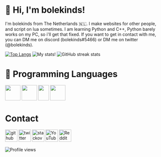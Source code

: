 # 👋 Hi, I'm bolekinds!

I'm bolekinds from The Netherlands 🇳🇱. I make websites for other people, and script on lua sometimes. I am learning Python and C++, Python barely works on my PC, so i'll get that fixed. If you want to get in contact with me, you can DM me on discord (bolekinds#5466) or DM me on twitter (@bolekinds).

[![Top Langs](https://github-readme-stats.vercel.app/api/top-langs/?username=bolekinds)](https://github.com/anuraghazra/github-readme-stats)
![My stats!](https://github-readme-stats.vercel.app/api?username=bolekinds&count_private=true&show_icons=true)
![GitHub streak stats](https://github-readme-streak-stats.herokuapp.com/?user=bolekinds)

# 👾 Programming Languages
<img src="https://upload.wikimedia.org/wikipedia/commons/3/3b/Javascript_Logo.png" width="50" height="50"></img>
<img src="https://upload.wikimedia.org/wikipedia/commons/thumb/6/61/HTML5_logo_and_wordmark.svg/1200px-HTML5_logo_and_wordmark.svg.png" width="50" height="50"></img>
<img src="https://upload.wikimedia.org/wikipedia/commons/thumb/d/d5/CSS3_logo_and_wordmark.svg/1200px-CSS3_logo_and_wordmark.svg.png" width="35" height="50"></img>
<img src="https://upload.wikimedia.org/wikipedia/commons/thumb/c/cf/Lua-Logo.svg/1200px-Lua-Logo.svg.png" width="50" height="50"></img>

# Contact

[<img src='https://cdn.jsdelivr.net/npm/simple-icons@3.0.1/icons/github.svg' alt='github' height='40'>](https://github.com/bolekinds)  [<img src='https://cdn.jsdelivr.net/npm/simple-icons@3.0.1/icons/twitter.svg' alt='twitter' height='40'>](https://twitter.com/bolekinds)  [<img src='https://cdn.jsdelivr.net/npm/simple-icons@3.0.1/icons/stackoverflow.svg' alt='stackoverflow' height='40'>](https://stackoverflow.com/users/19830670/bolekinds)  [<img src='https://cdn.jsdelivr.net/npm/simple-icons@3.0.1/icons/youtube.svg' alt='YouTube' height='40'>](https://www.youtube.com/channel/UCCEJFj6aofqHGdkA689PKfQ)  [<img src='https://cdn.jsdelivr.net/npm/simple-icons@3.0.1/icons/reddit.svg' alt='Reddit' height='40'>](https://www.reddit.com/user/bolekinds)

![Profile views](https://gpvc.arturio.dev/bolekinds)
